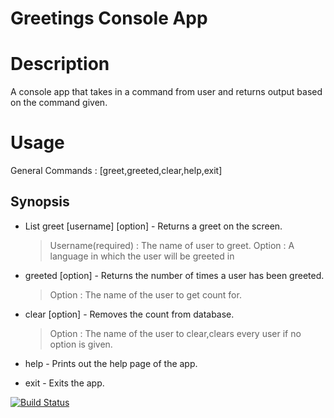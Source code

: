 # Greetings Console App

# Description
A console app that takes in a command from user and returns output based on the command given.
 
# Usage

General Commands : [greet,greeted,clear,help,exit]

## Synopsis
- List greet [username] [option] - Returns a greet on the screen.
    > Username(required) : The name of user to greet.
    > Option : A language in which the user will be greeted in

- greeted [option] - Returns the number of times a user has been greeted.
    > Option : The name of the user to get count for.

- clear [option] - Removes the count from database.
    > Option : The name of the user to clear,clears every user if no option is given. 

- help - Prints out the help page of the app. 
-  exit - Exits the app.

 















[![Build Status](https://travis-ci.org/vtrev/greetings-console.svg?branch=master)](https://travis-ci.org/vtrev/greetings-console)
